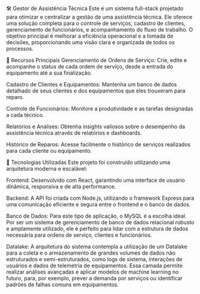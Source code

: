 🛠️ Gestor de Assistência Técnica
Este é um sistema full-stack projetado para otimizar e centralizar a gestão de uma assistência técnica. Ele oferece uma solução completa para o controle de serviços, cadastro de clientes, gerenciamento de funcionários, e acompanhamento do fluxo de trabalho. O objetivo principal é melhorar a eficiência operacional e a tomada de decisões, proporcionando uma visão clara e organizada de todos os processos.

🌟 Recursos Principais
Gerenciamento de Ordens de Serviço: Crie, edite e acompanhe o status de cada ordem de serviço, desde a entrada do equipamento até a sua finalização.

Cadastro de Clientes e Equipamentos: Mantenha um banco de dados detalhado de seus clientes e dos equipamentos que eles trouxeram para reparo.

Controle de Funcionários: Monitore a produtividade e as tarefas designadas a cada técnico.

Relatórios e Análises: Obtenha insights valiosos sobre o desempenho da assistência técnica através de relatórios e dashboards.

Histórico de Reparos: Acesse facilmente o histórico de serviços realizados para cada cliente ou equipamento.

🚀 Tecnologias Utilizadas
Este projeto foi construído utilizando uma arquitetura moderna e escalável:

Frontend: Desenvolvido com React, garantindo uma interface de usuário dinâmica, responsiva e de alta performance.

Backend: A API foi criada com Node.js, utilizando o framework Express para uma comunicação eficiente e segura entre o frontend e o banco de dados.

Banco de Dados: Para este tipo de aplicação, o MySQL é a escolha ideal. Por ser um sistema de gerenciamento de banco de dados relacional robusto e amplamente utilizado, ele é perfeito para lidar com a estrutura de dados necessária para ordens de serviço, clientes e funcionários.

Datalake: A arquitetura do sistema contempla a utilização de um Datalake para a coleta e o armazenamento de grandes volumes de dados não estruturados e semi-estruturados, como logs de sistema, interações de usuários e dados de telemetria de equipamentos. Essa camada permite realizar análises avançadas e aplicar modelos de machine learning no futuro, para, por exemplo, prever a demanda por serviços ou identificar padrões de falhas comuns em equipamentos.

